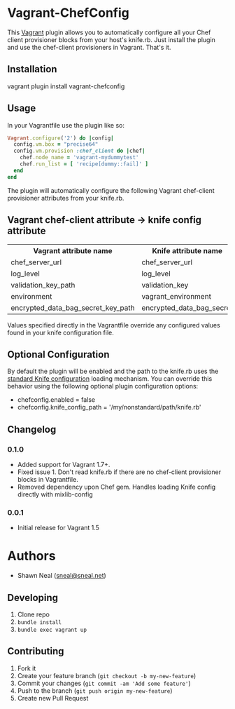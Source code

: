 # Vagrant-ChefConfig

This [Vagrant](http://www.vagrantup.com/) plugin allows you to automatically configure all your Chef client provisioner blocks from your host's knife.rb. Just install the plugin and use the chef-client provisioners in Vagrant. That's it.

## Installation

vagrant plugin install vagrant-chefconfig

## Usage

In your Vagrantfile use the plugin like so:
```ruby
Vagrant.configure('2') do |config|
  config.vm.box = "precise64"
  config.vm.provision :chef_client do |chef|
    chef.node_name = 'vagrant-mydummytest'
    chef.run_list = [ 'recipe[dummy::fail]' ]
  end
end
```

The plugin will automatically configure the following Vagrant chef-client provisioner attributes from your knife.rb.

## Vagrant chef-client attribute -> knife config attribute
<table>
  <tr>
    <th>Vagrant attribute name</th>
    <th>Knife attribute name</th>
  </tr>
  <tr>
    <td>chef_server_url</td>
    <td>chef_server_url</td>
  </tr>
  <tr>
    <td>log_level</td>
    <td>log_level</td>
  </tr>
  <tr>
    <td>validation_key_path</td>
    <td>validation_key</td>
  </tr>
  <tr>
    <td>environment</td>
    <td>vagrant_environment</td>
  </tr>
  <tr>
    <td>encrypted_data_bag_secret_key_path</td>
    <td>encrypted_data_bag_secret</td>
  </tr>
</table>

Values specified directly in the Vagrantfile override any configured values found in your knife configuration file.

## Optional Configuration

By default the plugin will be enabled and the path to the knife.rb uses the [standard Knife configuration](http://docs.opscode.com/config_rb_knife.html) loading mechanism. You can override this behavior using the following optional plugin configuration options:

* chefconfig.enabled = false
* chefconfig.knife_config_path = '/my/nonstandard/path/knife.rb'

## Changelog

### 0.1.0

- Added support for Vagrant 1.7+.
- Fixed issue 1. Don't read knife.rb if there are no chef-client provisioner blocks in Vagrantfile.
- Removed dependency upon Chef gem. Handles loading Knife config directly with mixlib-config

### 0.0.1

- Initial release for Vagrant 1.5

# Authors

* Shawn Neal (<sneal@sneal.net>)

## Developing

1. Clone repo
2. `bundle install`
3. `bundle exec vagrant up`

## Contributing

1. Fork it
2. Create your feature branch (`git checkout -b my-new-feature`)
3. Commit your changes (`git commit -am 'Add some feature'`)
4. Push to the branch (`git push origin my-new-feature`)
5. Create new Pull Request
